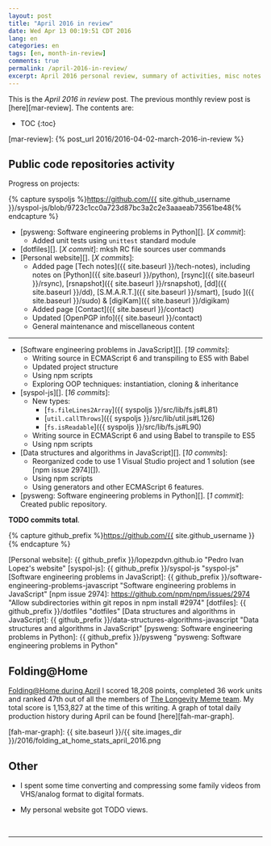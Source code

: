 ```yaml
---
layout: post
title: "April 2016 in review"
date: Wed Apr 13 00:19:51 CDT 2016
lang: en
categories: en
tags: [en, month-in-review]
comments: true
permalink: /april-2016-in-review/
excerpt: April 2016 personal review, summary of activities, misc notes...
---
```


This is the *April 2016 in review* post. The previous monthly review post is
[here][mar-review].  The contents are:

* TOC
{:toc}

[mar-review]: {% post_url 2016/2016-04-02-march-2016-in-review %}

## Public code repositories activity ###################################

Progress on projects:

{% capture syspoljs %}https://github.com/{{ site.github_username }}/syspol-js/blob/9723c1cc0a723d87bc3a2c2e3aaaeab73561be48{% endcapture %}

- [pysweng: Software engineering problems in Python][]. [*X commit*]:
  - Added unit tests using `unittest` standard module
- [dotfiles][]. [*X commit*]: mksh RC file sources user commands
- [Personal website][]. [*X commits*]:
  - Added page [Tech notes]({{ site.baseurl }}/tech-notes), including notes on
    [Python]({{ site.baseurl }}/python),
    [rsync]({{ site.baseurl }}/rsync),
    [rsnapshot]({{ site.baseurl }}/rsnapshot),
    [dd]({{ site.baseurl }}/dd),
    [S.M.A.R.T.]({{ site.baseurl }}/smart),
    [sudo ]({{ site.baseurl }}/sudo) &
    [digiKam]({{ site.baseurl }}/digikam)
  - Added page [Contact]({{ site.baseurl }}/contact)
  - Updated [OpenPGP info]({{ site.baseurl }}/contact)
  - General maintenance and miscellaneous content

---

- [Software engineering problems in JavaScript][]. [*19 commits*]:
  - Writing source in ECMAScript 6 and transpiling to ES5 with Babel
  - Updated project structure
  - Using npm scripts
  - Exploring OOP techniques: instantiation, cloning & inheritance
- [syspol-js][]. [*16 commits*]:
  - New types:
    - [`fs.fileLines2Array`]({{ syspoljs }}/src/lib/fs.js#L81)
    - [`util.callThrows`]({{ syspoljs }}/src/lib/util.js#L126)
    - [`fs.isReadable`]({{ syspoljs }}/src/lib/fs.js#L90)
  - Writing source in ECMAScript 6 and using Babel to transpile to ES5
  - Using npm scripts
- [Data structures and algorithms in JavaScript][]. [*10 commits*]:
  - Reorganized code to use 1 Visual Studio project and 1 solution (see [npm
    issue 2974][]).
  - Using npm scripts
  - Using generators and other ECMAScript 6 features.
- [pysweng: Software engineering problems in Python][]. [*1 commit*]: Created
  public repository.

**TODO commits total**.

{% capture github_prefix %}https://github.com/{{ site.github_username }}{% endcapture %}

[Personal website]: {{ github_prefix }}/lopezpdvn.github.io "Pedro Ivan Lopez's website"
[syspol-js]: {{ github_prefix }}/syspol-js "syspol-js"
[Software engineering problems in JavaScript]: {{ github_prefix }}/software-engineering-problems-javascript "Software engineering problems in JavaScript"
[npm issue 2974]: https://github.com/npm/npm/issues/2974 "Allow subdirectories within git repos in npm install #2974"
[dotfiles]: {{ github_prefix }}/dotfiles "dotfiles"
[Data structures and algorithms in JavaScript]: {{ github_prefix }}/data-structures-algorithms-javascript "Data structures and algorithms in JavaScript"
[pysweng: Software engineering problems in Python]: {{ github_prefix }}/pysweng "pysweng: Software engineering problems in Python"

## Folding@Home #######################################################

[Folding@Home during April][fah-stats] I scored 18,208 points, completed 36
work units and ranked 47th out of all the members of [The Longevity Meme
team][].  My total score is 1,153,827 at the time of this writing.  A graph of
total daily production history during April can be found [here][fah-mar-graph].

[fah-stats]: http://folding.extremeoverclocking.com/user_summary.php?s=&u=648628 "dreilopz - User Summary - EXTREME Overclocking Folding @ Home Stats"
[The Longevity Meme team]: http://folding.extremeoverclocking.com/user_list.php?s=&t=32461 "The Longevity Meme Individual Users List"
[fah-mar-graph]: {{ site.baseurl }}/{{ site.images_dir }}/2016/folding_at_home_stats_april_2016.png

## Other ###############################################################

- I spent some time converting and compressing some family videos from
  VHS/analog format to digital formats.

- My personal website got TODO views.

<br/>

---
